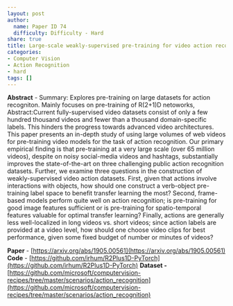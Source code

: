```yaml
---
layout: post
author:
  name: Paper ID 74
  difficulty: Difficulty - Hard
share: true
title: Large-scale weakly-supervised pre-training for video action recognition
categories:
- Computer Vision
- Action Recognition
- hard
tags: []
---
```

**Abstract** - Summary: Explores pre-training on large datasets for action recogniton. Mainly focuses on pre-training of R(2+1)D netoworks, Abstract:Current fully-supervised video datasets consist of only a few hundred thousand videos and fewer than a thousand domain-specific labels. This hinders the progress towards advanced video architectures. This paper presents an in-depth study of using large volumes of web videos for pre-training video models for the task of action recognition. Our primary empirical finding is that pre-training at a very large scale (over 65 million videos), despite on noisy social-media videos and hashtags, substantially improves the state-of-the-art on three challenging public action recognition datasets. Further, we examine three questions in the construction of weakly-supervised video action datasets. First, given that actions involve interactions with objects, how should one construct a verb-object pre-training label space to benefit transfer learning the most? Second, frame-based models perform quite well on action recognition; is pre-training for good image features sufficient or is pre-training for spatio-temporal features valuable for optimal transfer learning? Finally, actions are generally less well-localized in long videos vs. short videos; since action labels are provided at a video level, how should one choose video clips for best performance, given some fixed budget of number or minutes of videos?

**Paper** - [https://arxiv.org/abs/1905.00561](https://arxiv.org/abs/1905.00561)
**Code** - [https://github.com/irhum/R2Plus1D-PyTorch](https://github.com/irhum/R2Plus1D-PyTorch)
**Dataset -** [https://github.com/microsoft/computervision-recipes/tree/master/scenarios/action_recognition](https://github.com/microsoft/computervision-recipes/tree/master/scenarios/action_recognition)
    